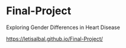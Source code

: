 # Final-Project
Exploring Gender Differences in Heart Disease

https://letisalbal.github.io/Final-Project/

